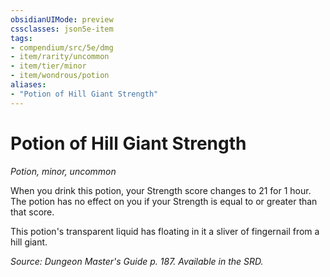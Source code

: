 ```yaml
---
obsidianUIMode: preview
cssclasses: json5e-item
tags:
- compendium/src/5e/dmg
- item/rarity/uncommon
- item/tier/minor
- item/wondrous/potion
aliases: 
- "Potion of Hill Giant Strength"
---
```

# Potion of Hill Giant Strength
*Potion, minor, uncommon*  


When you drink this potion, your Strength score changes to 21 for 1 hour. The potion has no effect on you if your Strength is equal to or greater than that score.

This potion's transparent liquid has floating in it a sliver of fingernail from a hill giant.

*Source: Dungeon Master's Guide p. 187. Available in the SRD.*